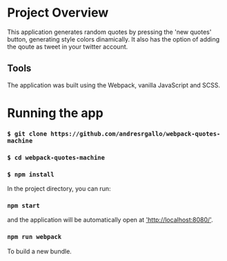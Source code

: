 # Project Overview

This application generates random quotes by pressing the 'new quotes' button, generating style colors dinamically. It also has the option of adding the qoute as tweet in your twitter account.

## Tools

The application was built using the Webpack, vanilla JavaScript and SCSS.

# Running the app

### `$ git clone https://github.com/andresrgallo/webpack-quotes-machine`

### `$ cd webpack-quotes-machine`

### `$ npm install`

In the project directory, you can run:

### `npm start`

and the application will be automatically open at
['http://localhost:8080/']('http://localhost:8080/').

### `npm run webpack`

To build a new bundle.
